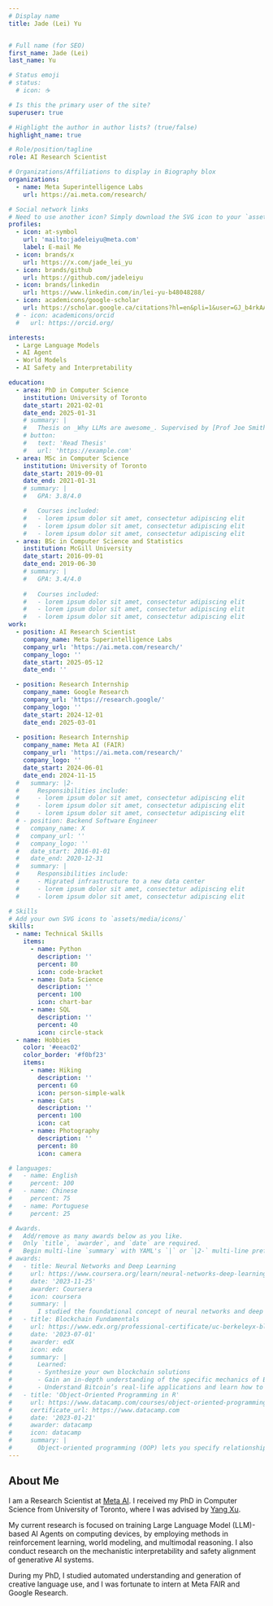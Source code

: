 ```yaml
---
# Display name
title: Jade (Lei) Yu


# Full name (for SEO)
first_name: Jade (Lei)
last_name: Yu

# Status emoji
# status:
  # icon: ☕️

# Is this the primary user of the site?
superuser: true

# Highlight the author in author lists? (true/false)
highlight_name: true

# Role/position/tagline
role: AI Research Scientist

# Organizations/Affiliations to display in Biography blox
organizations:
  - name: Meta Superintelligence Labs
    url: https://ai.meta.com/research/

# Social network links
# Need to use another icon? Simply download the SVG icon to your `assets/media/icons/` folder.
profiles:
  - icon: at-symbol
    url: 'mailto:jadeleiyu@meta.com'
    label: E-mail Me
  - icon: brands/x
    url: https://x.com/jade_lei_yu
  - icon: brands/github
    url: https://github.com/jadeleiyu
  - icon: brands/linkedin
    url: https://www.linkedin.com/in/lei-yu-b48048288/
  - icon: academicons/google-scholar
    url: https://scholar.google.ca/citations?hl=en&pli=1&user=GJ_b4rkAAAAJ
  # - icon: academicons/orcid
  #   url: https://orcid.org/

interests:
  - Large Language Models
  - AI Agent
  - World Models
  - AI Safety and Interpretability

education:
  - area: PhD in Computer Science
    institution: University of Toronto
    date_start: 2021-02-01
    date_end: 2025-01-31
    # summary: |
    #   Thesis on _Why LLMs are awesome_. Supervised by [Prof Joe Smith](https://example.com). Presented papers at 5 IEEE conferences with the contributions being published in 2 Springer journals.
    # button:
    #   text: 'Read Thesis'
    #   url: 'https://example.com'
  - area: MSc in Computer Science
    institution: University of Toronto
    date_start: 2019-09-01
    date_end: 2021-01-31
    # summary: |
    #   GPA: 3.8/4.0

    #   Courses included:
    #   - lorem ipsum dolor sit amet, consectetur adipiscing elit
    #   - lorem ipsum dolor sit amet, consectetur adipiscing elit
    #   - lorem ipsum dolor sit amet, consectetur adipiscing elit
  - area: BSc in Computer Science and Statistics
    institution: McGill University
    date_start: 2016-09-01
    date_end: 2019-06-30
    # summary: |
    #   GPA: 3.4/4.0
      
    #   Courses included:
    #   - lorem ipsum dolor sit amet, consectetur adipiscing elit
    #   - lorem ipsum dolor sit amet, consectetur adipiscing elit
    #   - lorem ipsum dolor sit amet, consectetur adipiscing elit
work:
  - position: AI Research Scientist
    company_name: Meta Superintelligence Labs
    company_url: 'https://ai.meta.com/research/'
    company_logo: ''
    date_start: 2025-05-12
    date_end: ''

  - position: Research Internship
    company_name: Google Research
    company_url: 'https://research.google/'
    company_logo: ''
    date_start: 2024-12-01
    date_end: 2025-03-01
  
  - position: Research Internship
    company_name: Meta AI (FAIR)
    company_url: 'https://ai.meta.com/research/'
    company_logo: ''
    date_start: 2024-06-01
    date_end: 2024-11-15
  #   summary: |2-
  #     Responsibilities include:
  #     - lorem ipsum dolor sit amet, consectetur adipiscing elit
  #     - lorem ipsum dolor sit amet, consectetur adipiscing elit
  #     - lorem ipsum dolor sit amet, consectetur adipiscing elit
  # - position: Backend Software Engineer
  #   company_name: X
  #   company_url: ''
  #   company_logo: ''
  #   date_start: 2016-01-01
  #   date_end: 2020-12-31
  #   summary: |
  #     Responsibilities include:
  #     - Migrated infrastructure to a new data center
  #     - lorem ipsum dolor sit amet, consectetur adipiscing elit
  #     - lorem ipsum dolor sit amet, consectetur adipiscing elit

# Skills
# Add your own SVG icons to `assets/media/icons/`
skills:
  - name: Technical Skills
    items:
      - name: Python
        description: ''
        percent: 80
        icon: code-bracket
      - name: Data Science
        description: ''
        percent: 100
        icon: chart-bar
      - name: SQL
        description: ''
        percent: 40
        icon: circle-stack
  - name: Hobbies
    color: '#eeac02'
    color_border: '#f0bf23'
    items:
      - name: Hiking
        description: ''
        percent: 60
        icon: person-simple-walk
      - name: Cats
        description: ''
        percent: 100
        icon: cat
      - name: Photography
        description: ''
        percent: 80
        icon: camera

# languages:
#   - name: English
#     percent: 100
#   - name: Chinese
#     percent: 75
#   - name: Portuguese
#     percent: 25

# Awards.
#   Add/remove as many awards below as you like.
#   Only `title`, `awarder`, and `date` are required.
#   Begin multi-line `summary` with YAML's `|` or `|2-` multi-line prefix and indent 2 spaces below.
# awards:
#   - title: Neural Networks and Deep Learning
#     url: https://www.coursera.org/learn/neural-networks-deep-learning
#     date: '2023-11-25'
#     awarder: Coursera
#     icon: coursera
#     summary: |
#       I studied the foundational concept of neural networks and deep learning. By the end, I was familiar with the significant technological trends driving the rise of deep learning; build, train, and apply fully connected deep neural networks; implement efficient (vectorized) neural networks; identify key parameters in a neural network’s architecture; and apply deep learning to your own applications.
#   - title: Blockchain Fundamentals
#     url: https://www.edx.org/professional-certificate/uc-berkeleyx-blockchain-fundamentals
#     date: '2023-07-01'
#     awarder: edX
#     icon: edx
#     summary: |
#       Learned:
#       - Synthesize your own blockchain solutions
#       - Gain an in-depth understanding of the specific mechanics of Bitcoin
#       - Understand Bitcoin’s real-life applications and learn how to attack and destroy Bitcoin, Ethereum, smart contracts and Dapps, and alternatives to Bitcoin’s Proof-of-Work consensus algorithm
#   - title: 'Object-Oriented Programming in R'
#     url: https://www.datacamp.com/courses/object-oriented-programming-with-s3-and-r6-in-r
#     certificate_url: https://www.datacamp.com
#     date: '2023-01-21'
#     awarder: datacamp
#     icon: datacamp
#     summary: |
#       Object-oriented programming (OOP) lets you specify relationships between functions and the objects that they can act on, helping you manage complexity in your code. This is an intermediate level course, providing an introduction to OOP, using the S3 and R6 systems. S3 is a great day-to-day R programming tool that simplifies some of the functions that you write. R6 is especially useful for industry-specific analyses, working with web APIs, and building GUIs.
---
```



## About Me

I am a Research Scientist at [Meta AI](https://ai.meta.com/research/). I received my PhD in Computer Science from University of Toronto, where I was advised by [Yang Xu](https://www.cs.toronto.edu/~yangxu/index.html). 

My current research is focused on training Large Language Model (LLM)-based AI Agents on computing devices, by employing methods in reinforcement learning, world modeling, and multimodal reasoning. I also conduct research on the mechanistic interpretability and safety alignment of generative AI systems. 

During my PhD, I studied automated understanding and generation of creative language use, and I was fortunate to intern at Meta FAIR and Google Research. 

